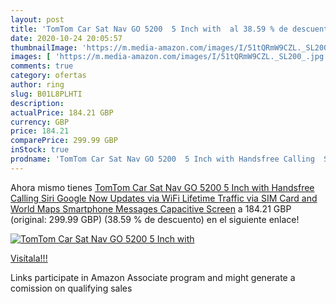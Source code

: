 ```yaml
---
layout: post
title: 'TomTom Car Sat Nav GO 5200  5 Inch with  al 38.59 % de descuento'
date: 2020-10-24 20:05:57
thumbnailImage: 'https://m.media-amazon.com/images/I/51tQRmW9CZL._SL200_.jpg'
images: [ 'https://m.media-amazon.com/images/I/51tQRmW9CZL._SL200_.jpg' ]
comments: true
category: ofertas
author: ring
slug: B01L8PLHTI
description:
actualPrice: 184.21 GBP
currency: GBP
price: 184.21
comparePrice: 299.99 GBP
inStock: true
prodname: 'TomTom Car Sat Nav GO 5200  5 Inch with Handsfree Calling  Siri  Google Now  Updates via WiFi  Lifetime Traffic via SIM Card and World Maps  Smartphone Messages  Capacitive Screen'
---
```


Ahora mismo tienes [TomTom Car Sat Nav GO 5200  5 Inch with Handsfree Calling  Siri  Google Now  Updates via WiFi  Lifetime Traffic via SIM Card and World Maps  Smartphone Messages  Capacitive Screen](https://www.amazon.co.uk/dp/B01L8PLHTI/?tag=tolees0a-21) a 184.21 GBP (original: 299.99 GBP) (38.59 %  de descuento) en el siguiente enlace!

[![TomTom Car Sat Nav GO 5200  5 Inch with ](https://m.media-amazon.com/images/I/51tQRmW9CZL._SL200_.jpg)](https://www.amazon.co.uk/dp/B01L8PLHTI/?tag=tolees0a-21)

[Visítala!!!](https://www.amazon.co.uk/dp/B01L8PLHTI/?tag=tolees0a-21)

Links participate in Amazon Associate program and might generate a comission on qualifying sales
